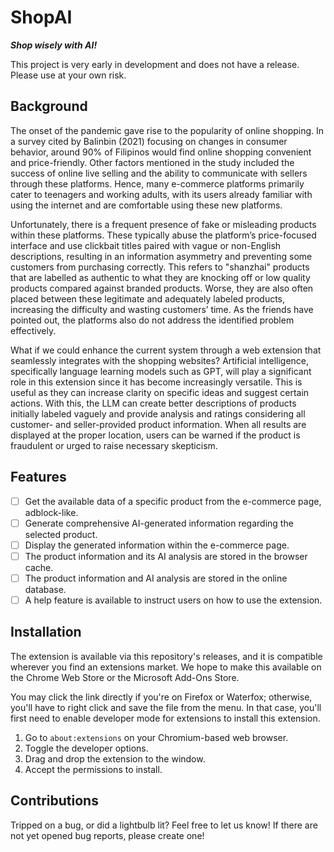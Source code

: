 # ShopAI
**_Shop wisely with AI!_**

This project is very early in development and does not have a release. Please use at your own risk.

## Background
The onset of the pandemic gave rise to the popularity of online shopping. In a survey cited by Balinbin (2021) focusing on changes in consumer behavior, around 90% of Filipinos would find online shopping convenient and price-friendly. Other factors mentioned in the study included the success of online live selling and the ability to communicate with sellers through these platforms. Hence, many e-commerce platforms primarily cater to teenagers and working adults, with its users already familiar with using the internet and are comfortable using these new platforms.

Unfortunately, there is a frequent presence of fake or misleading products within these platforms. These typically abuse the platform’s price-focused interface and use clickbait titles paired with vague or non-English descriptions, resulting in an information asymmetry and preventing some customers from purchasing correctly. This refers to "shanzhai" products that are labelled as authentic to what they are knocking off or low quality products compared against branded products.
Worse, they are also often placed between these legitimate and adequately labeled products, increasing the difficulty and wasting customers’ time. As the friends have pointed out, the platforms also do not address the identified problem effectively.

What if we could enhance the current system through a web extension that seamlessly integrates with the shopping websites? Artificial intelligence, specifically language learning models such as GPT, will play a significant role in this extension since it has become increasingly versatile. This is useful as they can increase clarity on specific ideas and suggest certain actions. With this, the LLM can create better descriptions of products initially labeled vaguely and provide analysis and ratings considering all customer- and seller-provided product information. When all results are displayed at the proper location, users can be warned if the product is fraudulent or urged to raise necessary skepticism.

## Features
- [ ] Get the available data of a specific product from the e-commerce page, adblock-like.
- [ ] Generate comprehensive AI-generated information regarding the selected product.
- [ ] Display the generated information within the e-commerce page.
- [ ] The product information and its AI analysis are stored in the browser cache.
- [ ] The product information and AI analysis are stored in the online database.
- [ ] A help feature is available to instruct users on how to use the extension.

## Installation
The extension is available via this repository's releases, and it is compatible wherever you find an extensions market. We hope to make this available on the Chrome Web Store or the Microsoft Add-Ons Store.

You may click the link directly if you're on Firefox or Waterfox; otherwise, you'll have to right click and save the file from the menu. In that case, you'll first need to enable developer mode for extensions to install this extension.
1. Go to `about:extensions` on your Chromium-based web browser.
2. Toggle the developer options.
3. Drag and drop the extension to the window.
4. Accept the permissions to install.

## Contributions
Tripped on a bug, or did a lightbulb lit? Feel free to let us know! If there are not yet opened bug reports, please create one!
